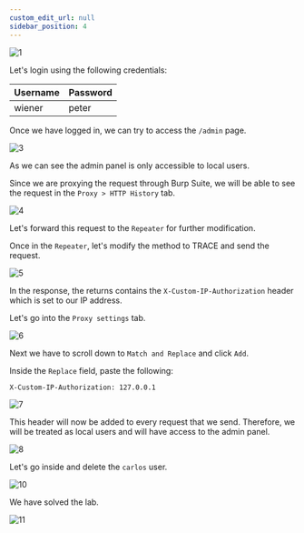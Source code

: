 ```yaml
---
custom_edit_url: null
sidebar_position: 4
---
```


![1](https://github.com/Knign/Write-ups/assets/110326359/87133e37-52bb-4e19-8afe-3028ea16302c)

Let's login using the following credentials:

| Username | Password |
| -------- | -------- |
| wiener         | peter         |

Once we have logged in, we can try to access the `/admin` page.

![3](https://github.com/Knign/Write-ups/assets/110326359/51cd3e80-52a4-4da9-bf30-28aff17b9e83)

As we can see the admin panel is only accessible to local users.

Since we are proxying the request through Burp Suite, we will be able to see the request in the `Proxy > HTTP History` tab.

![4](https://github.com/Knign/Write-ups/assets/110326359/c0b361a5-24af-419c-ba58-d099fe8f3aee)

Let's forward this request to the `Repeater` for further modification.

Once in the `Repeater`, let's modify the method to TRACE and send the request.

![5](https://github.com/Knign/Write-ups/assets/110326359/1224223e-2926-4801-b7ed-6d8b7ad06d36)

In the response, the returns contains the `X-Custom-IP-Authorization` header which is set to our IP address.

Let's go into the `Proxy settings` tab.

![6](https://github.com/Knign/Write-ups/assets/110326359/ac0b8e05-adf5-4fcc-8449-a73b0ade6c80)

Next we have to scroll down to `Match and Replace` and click `Add`.

Inside the `Replace` field, paste the following:

```
X-Custom-IP-Authorization: 127.0.0.1
```

![7](https://github.com/Knign/Write-ups/assets/110326359/01ff0856-ee48-4caa-bad4-f5b2f0d693e8)

This header will now be added to every request that we send.
Therefore, we will be treated as local users and will have access to the admin panel.

![8](https://github.com/Knign/Write-ups/assets/110326359/0dfbce45-725a-4655-a81b-93d409f53c38)

Let's go inside and delete the `carlos` user.

![10](https://github.com/Knign/Write-ups/assets/110326359/e9c50e18-7eef-452c-bfda-2c8c3ce84859)

We have solved the lab.

![11](https://github.com/Knign/Write-ups/assets/110326359/f1fb703a-c008-406e-9260-2a7d7283096f)
